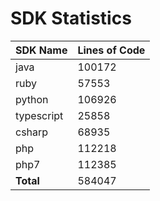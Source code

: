 # SDK Statistics

| SDK Name | Lines of Code |
| -------- | ------------- |
| java | 100172 |
| ruby | 57553 |
| python | 106926 |
| typescript | 25858 |
| csharp | 68935 |
| php | 112218 |
| php7 | 112385 |
| **Total** | 584047 |
